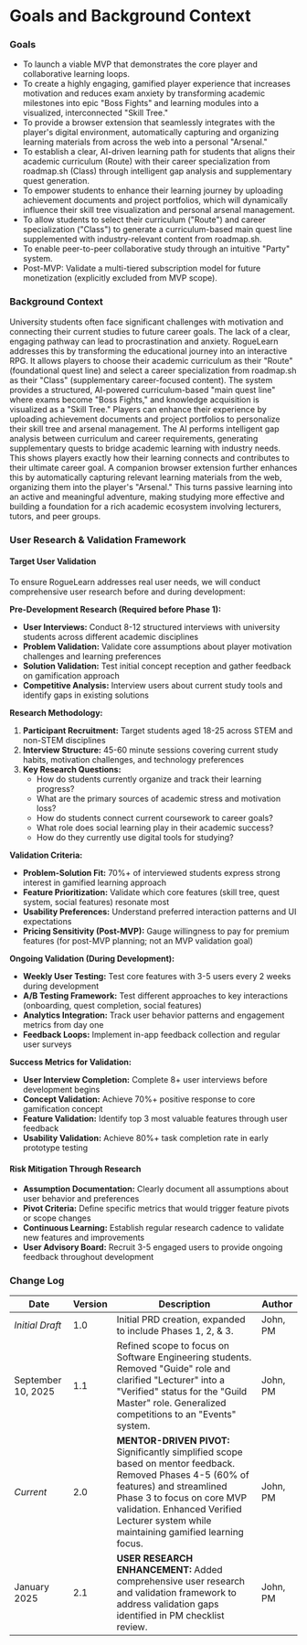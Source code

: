 # **Goals and Background Context**

### **Goals**

- To launch a viable MVP that demonstrates the core player and collaborative learning loops.
- To create a highly engaging, gamified player experience that increases motivation and reduces exam anxiety by transforming academic milestones into epic "Boss Fights" and learning modules into a visualized, interconnected "Skill Tree."
- To provide a browser extension that seamlessly integrates with the player's digital environment, automatically capturing and organizing learning materials from across the web into a personal "Arsenal."
- To establish a clear, AI-driven learning path for students that aligns their academic curriculum (Route) with their career specialization from roadmap.sh (Class) through intelligent gap analysis and supplementary quest generation.
- To empower students to enhance their learning journey by uploading achievement documents and project portfolios, which will dynamically influence their skill tree visualization and personal arsenal management.
- To allow students to select their curriculum ("Route") and career specialization ("Class") to generate a curriculum-based main quest line supplemented with industry-relevant content from roadmap.sh.
- To enable peer-to-peer collaborative study through an intuitive "Party" system.
 - Post-MVP: Validate a multi-tiered subscription model for future monetization (explicitly excluded from MVP scope).

### **Background Context**

University students often face significant challenges with motivation and connecting their current studies to future career goals. The lack of a clear, engaging pathway can lead to procrastination and anxiety. RogueLearn addresses this by transforming the educational journey into an interactive RPG. It allows players to choose their academic curriculum as their "Route" (foundational quest line) and select a career specialization from roadmap.sh as their "Class" (supplementary career-focused content). The system provides a structured, AI-powered curriculum-based "main quest line" where exams become "Boss Fights," and knowledge acquisition is visualized as a "Skill Tree." Players can enhance their experience by uploading achievement documents and project portfolios to personalize their skill tree and arsenal management. The AI performs intelligent gap analysis between curriculum and career requirements, generating supplementary quests to bridge academic learning with industry needs. This shows players exactly how their learning connects and contributes to their ultimate career goal. A companion browser extension further enhances this by automatically capturing relevant learning materials from the web, organizing them into the player's "Arsenal." This turns passive learning into an active and meaningful adventure, making studying more effective and building a foundation for a rich academic ecosystem involving lecturers, tutors, and peer groups.

### **User Research & Validation Framework**

#### **Target User Validation**
To ensure RogueLearn addresses real user needs, we will conduct comprehensive user research before and during development:

**Pre-Development Research (Required before Phase 1):**
- **User Interviews:** Conduct 8-12 structured interviews with university students across different academic disciplines
- **Problem Validation:** Validate core assumptions about player motivation challenges and learning preferences
- **Solution Validation:** Test initial concept reception and gather feedback on gamification approach
- **Competitive Analysis:** Interview users about current study tools and identify gaps in existing solutions

**Research Methodology:**
1. **Participant Recruitment:** Target students aged 18-25 across STEM and non-STEM disciplines
2. **Interview Structure:** 45-60 minute sessions covering current study habits, motivation challenges, and technology preferences
3. **Key Research Questions:**
   - How do students currently organize and track their learning progress?
   - What are the primary sources of academic stress and motivation loss?
   - How do students connect current coursework to career goals?
   - What role does social learning play in their academic success?
   - How do they currently use digital tools for studying?

**Validation Criteria:**
- **Problem-Solution Fit:** 70%+ of interviewed students express strong interest in gamified learning approach
- **Feature Prioritization:** Validate which core features (skill tree, quest system, social features) resonate most
- **Usability Preferences:** Understand preferred interaction patterns and UI expectations
 - **Pricing Sensitivity (Post-MVP):** Gauge willingness to pay for premium features (for post-MVP planning; not an MVP validation goal)

**Ongoing Validation (During Development):**
- **Weekly User Testing:** Test core features with 3-5 users every 2 weeks during development
- **A/B Testing Framework:** Test different approaches to key interactions (onboarding, quest completion, social features)
- **Analytics Integration:** Track user behavior patterns and engagement metrics from day one
- **Feedback Loops:** Implement in-app feedback collection and regular user surveys

**Success Metrics for Validation:**
- **User Interview Completion:** Complete 8+ user interviews before development begins
- **Concept Validation:** Achieve 70%+ positive response to core gamification concept
- **Feature Validation:** Identify top 3 most valuable features through user feedback
- **Usability Validation:** Achieve 80%+ task completion rate in early prototype testing

#### **Risk Mitigation Through Research**
- **Assumption Documentation:** Clearly document all assumptions about user behavior and preferences
- **Pivot Criteria:** Define specific metrics that would trigger feature pivots or scope changes
- **Continuous Learning:** Establish regular research cadence to validate new features and improvements
- **User Advisory Board:** Recruit 3-5 engaged users to provide ongoing feedback throughout development

### **Change Log**

| **Date** | **Version** | **Description** | **Author** |
| --- | --- | --- | --- |
| *Initial Draft* | 1.0 | Initial PRD creation, expanded to include Phases 1, 2, & 3. | John, PM |
| September 10, 2025 | 1.1 | Refined scope to focus on Software Engineering students. Removed "Guide" role and clarified "Lecturer" into a "Verified" status for the "Guild Master" role. Generalized competitions to an "Events" system. | John, PM |
| *Current* | 2.0 | **MENTOR-DRIVEN PIVOT:** Significantly simplified scope based on mentor feedback. Removed Phases 4-5 (60% of features) and streamlined Phase 3 to focus on core MVP validation. Enhanced Verified Lecturer system while maintaining gamified learning focus. | John, PM |
| January 2025 | 2.1 | **USER RESEARCH ENHANCEMENT:** Added comprehensive user research and validation framework to address validation gaps identified in PM checklist review. | John, PM |